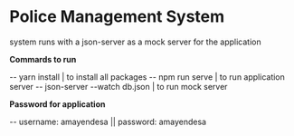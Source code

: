 # Police Management System

system runs with a json-server as a mock server for the application


**Commards to run**

-- yarn install | to install all packages
-- npm run serve | to run application server
-- json-server --watch db.json | to run mock server

**Password for application**

-- username: amayendesa || password: amayendesa
